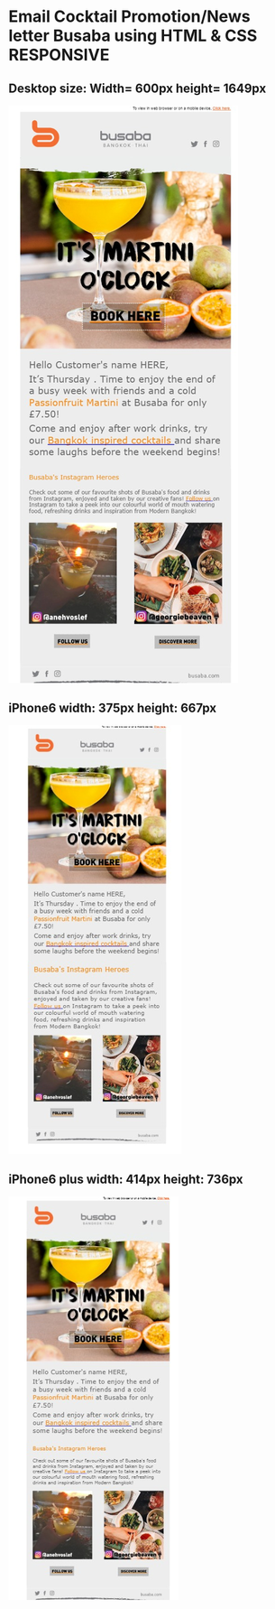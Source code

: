 # Email Cocktail Promotion/News letter Busaba using HTML & CSS RESPONSIVE

## Desktop size: Width= 600px height= 1649px

![Busaba Email](images/screenshotDESKTOP.jpg "Desktop version")

## iPhone6 width: 375px height: 667px 

![Busaba Email](images/screenshotMobile.jpg "Mobile version")

## iPhone6 plus width: 414px height: 736px 

![Busaba Email](images/screenshotMobile_iphone6Plus.jpg "Mobile version")







